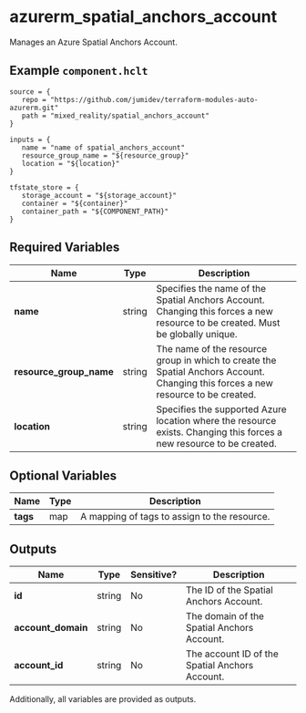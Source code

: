 # azurerm_spatial_anchors_account

Manages an Azure Spatial Anchors Account.

## Example `component.hclt`

```hcl
source = {
   repo = "https://github.com/jumidev/terraform-modules-auto-azurerm.git" 
   path = "mixed_reality/spatial_anchors_account" 
}

inputs = {
   name = "name of spatial_anchors_account" 
   resource_group_name = "${resource_group}" 
   location = "${location}" 
}

tfstate_store = {
   storage_account = "${storage_account}" 
   container = "${container}" 
   container_path = "${COMPONENT_PATH}" 
}

```

## Required Variables

| Name | Type |  Description |
| ---- | --------- |  ----------- |
| **name** | string |  Specifies the name of the Spatial Anchors Account. Changing this forces a new resource to be created. Must be globally unique. | 
| **resource_group_name** | string |  The name of the resource group in which to create the Spatial Anchors Account. Changing this forces a new resource to be created. | 
| **location** | string |  Specifies the supported Azure location where the resource exists. Changing this forces a new resource to be created. | 

## Optional Variables

| Name | Type |  Description |
| ---- | --------- |  ----------- |
| **tags** | map |  A mapping of tags to assign to the resource. | 



## Outputs

| Name | Type | Sensitive? | Description |
| ---- | ---- | --------- | --------- |
| **id** | string | No  | The ID of the Spatial Anchors Account. | 
| **account_domain** | string | No  | The domain of the Spatial Anchors Account. | 
| **account_id** | string | No  | The account ID of the Spatial Anchors Account. | 

Additionally, all variables are provided as outputs.
